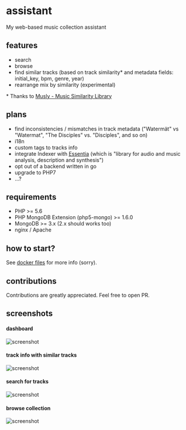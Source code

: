 # assistant
My web-based music collection assistant

## features
- search
- browse
- find similar tracks (based on track similarity* and metadata fields: initial_key, bpm, genre, year)
- rearrange mix by similarity (experimental)

\* Thanks to [Musly - Music Similarity Library](https://github.com/dominikschnitzer/musly)

## plans
- find inconsistencies / mismatches in track metadata ("Watermät" vs "Watermat", "The Disciples" vs. "Disciples", and so on)
- i18n
- custom tags to tracks info
- integrate Indexer with [Essentia](https://github.com/MTG/essentia) (which is "library for audio and music analysis, description and synthesis")
- opt out of a backend written in go
- upgrade to PHP7
- ...?

## requirements
- PHP >= 5.6
- PHP MongoDB Extension (php5-mongo) >= 1.6.0
- MongoDB >= 3.x (2.x should works too)
- nginx / Apache

## how to start?

See [docker files](https://github.com/iammordaty/docker-files/tree/master/assistant) for more info (sorry).

## contributions
Contributions are greatly appreciated. Feel free to open PR.

## screenshots

#### dashboard
![screenshot](http://i.imgur.com/iyTds3w.png "Dashboard")

#### track info with similar tracks
![screenshot](http://i.imgur.com/vs80weq.png "Track")

#### search for tracks
![screenshot](http://i.imgur.com/diZJn6a.png "Search")

#### browse collection
![screenshot](http://i.imgur.com/lwRAgRz.png "Browse")
